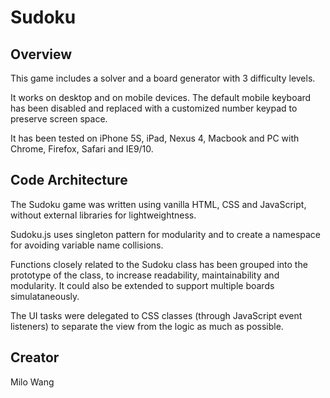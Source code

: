 # Sudoku

## Overview
This game includes a solver and a board generator with 3 difficulty levels.

It works on desktop and on mobile devices. The default mobile keyboard has been disabled and replaced with a customized number keypad to preserve screen space.

It has been tested on iPhone 5S, iPad, Nexus 4, Macbook and PC with Chrome, Firefox, Safari and IE9/10.

## Code Architecture
The Sudoku game was written using vanilla HTML, CSS and JavaScript, without external libraries for lightweightness.

Sudoku.js uses singleton pattern for modularity and to create a namespace for avoiding variable name collisions. 

Functions closely related to the Sudoku class has been grouped into the prototype of the class, to increase readability, maintainability and modularity. It could also be extended to support multiple boards simulataneously.

The UI tasks were delegated to CSS classes (through JavaScript event listeners) to separate the view from the logic as much as possible.

## Creator
Milo Wang